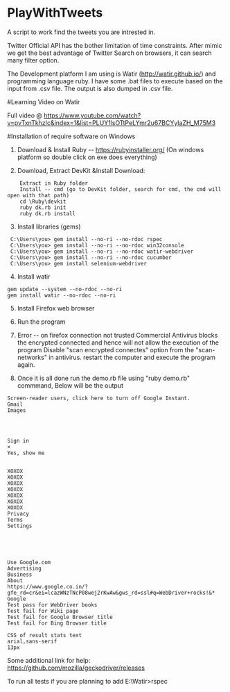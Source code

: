 # PlayWithTweets
A script to work find the tweets you are intrested in.

Twitter Official API has the bother limitation of time constraints. After mimic we get the best advantage of Twitter Search on browsers, it can search many filter option.

The Development platform I am using is Watir (http://watir.github.io/) and programming language ruby. I have some .bat files to execute based on the input from .csv file. The output is also dumped in .csv file. 

#Learning Video on Watir

Full video @ https://www.youtube.com/watch?v=pvTxnTkhzIc&index=1&list=PLUY1lsOTtPeLYmr2u67BCYyIaZH_M75M3

#Installation of require software on Windows

1) Download & Install Ruby -- https://rubyinstaller.org/ 
(On windows platform so double click on exe does everything) 

2) Download, Extract DevKit &Install 
    Download: 
```	
    Extract in Ruby folder 
    Install -- cmd (go to DevKit folder, search for cmd, the cmd will open with that path)
    cd \Ruby\devkit
    ruby dk.rb init
    ruby dk.rb install
```

3) Install libraries (gems) 
```
 C:\Users\you> gem install --no-ri --no-rdoc rspec
 C:\Users\you> gem install --no-ri --no-rdoc win32console
 C:\Users\you> gem install --no-ri --no-rdoc watir-webdriver
 C:\Users\you> gem install --no-ri --no-rdoc cucumber
 C:\Users\you> gem install selenium-webdriver
```

4) Install watir 

``` 
gem update --system --no-rdoc --no-ri
gem install watir --no-rdoc --no-ri
```
5) Install Firefox web browser 
 
6) Run the program 

7) Error -- on firefox connection not trusted 
    Commercial Antivirus blocks the encrypted connected and hence will not allow the execution of the program 
    Disable "scan encrypted connectes" option from the "scan- networks" in antivirus. restart the computer and execute the program again. 

8) Once it is all done run the demo.rb file using "ruby demo.rb" commmand, Below will be the output

```
Screen-reader users, click here to turn off Google Instant.
Gmail
Images




Sign in
×
Yes, show me


XOXOX
XOXOX
XOXOX
XOXOX
XOXOX
XOXOX
XOXOX
Privacy
Terms
Settings





Use Google.com
Advertising
Business
About
https://www.google.co.in/?gfe_rd=cr&ei=lcazWNzTNcP08wej2rKwAw&gws_rd=ssl#q=WebDriver+rocks!&*
Google
Test pass for WebDriver books
Test fail for Wiki page
Test fail for Google Browser title
Test fail for Bing Browser title

CSS of result stats text
arial,sans-serif
13px
```

Some additional link for help:
https://github.com/mozilla/geckodriver/releases

To run all tests if you are planning to add 
E:\Watir>rspec
